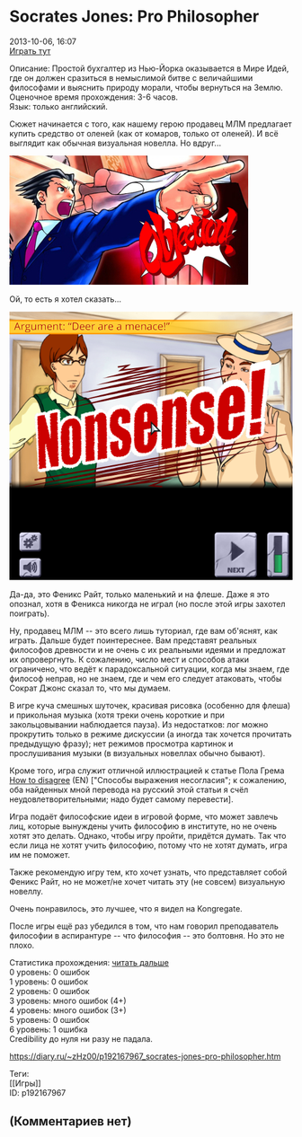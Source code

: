 Socrates Jones: Pro Philosopher
===============================

  
2013-10-06, 16:07  
  [Играть тут](http://www.kongregate.com/games/ChiefWakamakamu/socrates-jones-pro-philosopher)    
   
 Описание: Простой бухгалтер из Нью-Йорка оказывается в Мире Идей, где он должен сразиться в немыслимой битве с величайшими философами и выяснить природу морали, чтобы вернуться на Землю.   
 Оценочное время прохождения: 3-6 часов.   
 Язык: только английский.   
   
 Сюжет начинается с того, как нашему герою продавец МЛМ предлагает купить средство от оленей (как от комаров, только от оленей). И всё выглядит как обычная визуальная новелла. Но вдруг...   
   
  ![](pics/de9e079fdd84.jpg)    
   
 Ой, то есть я хотел сказать...   
   
  ![](pics/019b8f5ccfe9.png)    
   
 Да-да, это Феникс Райт, только маленький и на флеше. Даже я это опознал, хотя в Феникса никогда не играл (но после этой игры захотел поиграть).   
   
 Ну, продавец МЛМ -- это всего лишь туториал, где вам об'яснят, как играть. Дальше будет поинтереснее. Вам представят реальных философов древности и не очень с их реальными идеями и предложат их опровергнуть. К сожалению, число мест и способов атаки ограничено, что ведёт к парадоксальной ситуации, когда мы знаем, где философ неправ, но не знаем, где и чем его следует атаковать, чтобы Сократ Джонс сказал то, что мы думаем.   
   
 В игре куча смешных шуточек, красивая рисовка (особенно для флеша) и прикольная музыка (хотя треки очень короткие и при закольцовывании наблюдается пауза). Из недостатков: лог можно прокрутить только в режиме дискуссии (а иногда так хочется прочитать предыдущую фразу); нет режимов просмотра картинок и прослушивания музыки (в визуальных новеллах обычно бывают).   
   
 Кроме того, игра служит отличной иллюстрацией к статье Пола Грема  [How to disagree](http://www.paulgraham.com/disagree.html)  (EN) ["Способы выражения несогласия"; к сожалению, оба найденных мной перевода на русский этой статьи я счёл неудовлетворительными; надо будет самому перевести].   
   
 Игра подаёт философские идеи в игровой форме, что может завлечь лиц, которые вынуждены учить философию в институте, но не очень хотят это делать. Однако, чтобы игру пройти, придётся думать. Так что если лица не хотят учить философию, потому что не хотят думать, игра им не поможет.   
   
 Также рекомендую игру тем, кто хочет узнать, что представляет собой Феникс Райт, но не может/не хочет читать эту (не совсем) визуальную новеллу.   
   
 Очень понравилось, это лучшее, что я видел на Kongregate.   
   
 После игры ещё раз убедился в том, что нам говорил преподаватель философии в аспирантуре -- что философия -- это болтовня. Но это не плохо.   
   
 Статистика прохождения:  [читать дальше](https://zHz00.diary.ru/p192167967.htm?index=1#linkmore192167967m1)      
 0 уровень: 0 ошибок   
 1 уровень: 0 ошибок   
 2 уровень: 0 ошибок   
 3 уровень: много ошибок (4+)   
 4 уровень: много ошибок (3+)   
 5 уровень: 0 ошибок   
 6 уровень: 1 ошибка   
 Credibility до нуля ни разу не падала.     
  
<https://diary.ru/~zHz00/p192167967_socrates-jones-pro-philosopher.htm>  
  
Теги:  
[[Игры]]  
ID: p192167967  


(Комментариев нет)
------------------